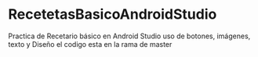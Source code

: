 # RecetetasBasicoAndroidStudio
Practica de Recetario básico en Android Studio uso de botones, imágenes, texto y Diseño
el codigo esta en la rama de master
